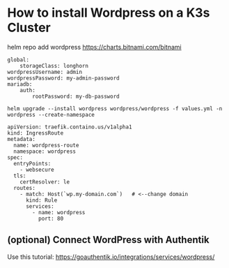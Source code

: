# How to install Wordpress on a K3s Cluster



helm repo add wordpress https://charts.bitnami.com/bitnami



```
global:
    storageClass: longhorn
wordpressUsername: admin
wordpressPassword: my-admin-password
mariadb:
    auth:
        rootPassword: my-db-password
```

```
helm upgrade --install wordpress wordpress/wordpress -f values.yml -n wordpress --create-namespace
```

```
apiVersion: traefik.containo.us/v1alpha1
kind: IngressRoute
metadata:
  name: wordpress-route
  namespace: wordpress
spec:
  entryPoints:
    - websecure
  tls:
    certResolver: le
  routes:
    - match: Host(`wp.my-domain.com`)   # <--change domain
      kind: Rule
      services:
        - name: wordpress
          port: 80
```

## (optional) Connect WordPress with Authentik

Use this tutorial: https://goauthentik.io/integrations/services/wordpress/


